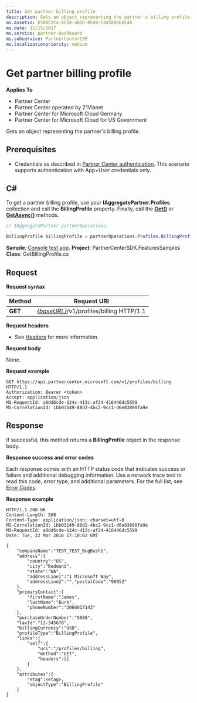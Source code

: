 ```yaml
---
title: Get partner billing profile
description: Gets an object representing the partner's billing profile.
ms.assetid: E5BAC2C4-8C58-4B5D-8FA9-C445896EEC4A
ms.date: 12/15/2017
ms.service: partner-dashboard
ms.subservice: PartnerCenterCSP
ms.localizationpriority: medium
---
```


# Get partner billing profile

**Applies To**

- Partner Center
- Partner Center operated by 21Vianet
- Partner Center for Microsoft Cloud Germany
- Partner Center for Microsoft Cloud for US Government

Gets an object representing the partner's billing profile.

## <span id="Prerequisites"/><span id="prerequisites"/><span id="PREREQUISITES"/>Prerequisites


- Credentials as described in [Partner Center authentication](partner-center-authentication.md). This scenario supports authentication with App+User credentials only.

## <span id="C_"/><span id="c_"/>C#


To get a partner billing profile, use your **IAggregatePartner.Profiles** collection and call the **BillingProfile** property. Finally, call the [**Get()**](https://docs.microsoft.com/dotnet/api/microsoft.store.partnercenter.profiles.ibillingprofile.get) or [**GetAsync()**](https://docs.microsoft.com/dotnet/api/microsoft.store.partnercenter.profiles.ibillingprofile.getasync) methods.

``` csharp
// IAggregatePartner partnerOperations;

BillingProfile billingProfile = partnerOperations.Profiles.BillingProfile.Get();
```

**Sample**: [Console test app](console-test-app.md). **Project**: PartnerCenterSDK.FeaturesSamples **Class**: GetBillingProfile.cs

## <span id="Request"/><span id="request"/><span id="REQUEST"/>Request


**Request syntax**

| Method  | Request URI                                                              |
|---------|--------------------------------------------------------------------------|
| **GET** | [*{baseURL}*](partner-center-rest-urls.md)/v1/profiles/billing HTTP/1.1 |

 

**Request headers**

- See [Headers](headers.md) for more information.

**Request body**

None.

**Request example**

```http
GET https://api.partnercenter.microsoft.com/v1/profiles/billing HTTP/1.1
Authorization: Bearer <token>
Accept: application/json
MS-RequestId: a0dd6cde-b24c-413c-af24-416446dc5599
MS-CorrelationId: 1bb03149-88d2-4bc2-9cc1-d6e83890fa9e
```

## <span id="Response"/><span id="response"/><span id="RESPONSE"/>Response


If successful, this method returns a **BillingProfile** object in the response body.

**Response success and error codes**

Each response comes with an HTTP status code that indicates success or failure and additional debugging information. Use a network trace tool to read this code, error type, and additional parameters. For the full list, see [Error Codes](error-codes.md).

**Response example**

```http
HTTP/1.1 200 OK
Content-Length: 568
Content-Type: application/json; charset=utf-8
MS-CorrelationId: 1bb03149-88d2-4bc2-9cc1-d6e83890fa9e
MS-RequestId: a0dd6cde-b24c-413c-af24-416446dc5599
Date: Tue, 22 Mar 2016 17:10:02 GMT

{
    "companyName":"TEST_TEST_BugBash1",
    "address":{
        "country":"US",
        "city":"Redmond",
        "state":"WA",
        "addressLine1":"1 Microsoft Way",
        "addressLine2":"","postalCode":"98052"
    },
    "primaryContact":{
        "firstName":"James",
        "lastName":"Burk",
        "phoneNumber":"2066017143"
    },
    "purchaseOrderNumber":"9888",
    "taxId":"12-345678",
    "billingCurrency":"USD",
    "profileType":"BillingProfile",
    "links":{
        "self":{
            "uri":"/profiles/billing",
            "method":"GET",
            "headers":[]
        }
    },
    "attributes":{
        "etag":<etag>,
        "objectType":"BillingProfile"
    }
}
```